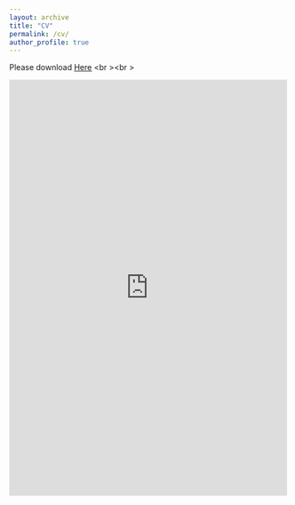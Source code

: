 ```yaml
---
layout: archive
title: "CV"
permalink: /cv/
author_profile: true
---
```


Please download <u><a href="http://wchoEvo.github.io/files/weichinho_cv.pdf">Here</a></u>
<br \><br \>
<iframe  src="http://wchoEvo.github.io/files/weichinho_cv.pdf" style="width:500px; height:750px;" frameborder="0">
  
</iframe>
